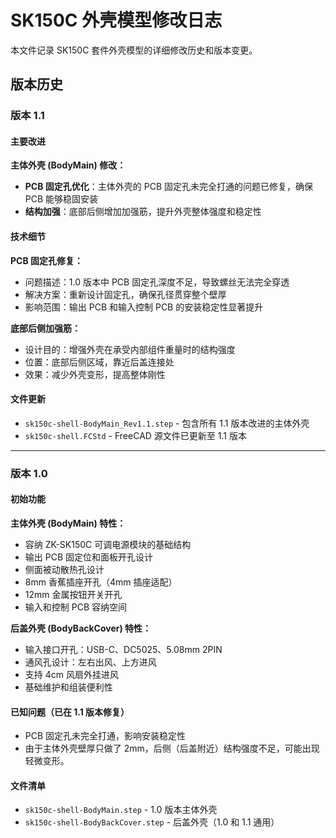 # SK150C 外壳模型修改日志

本文件记录 SK150C 套件外壳模型的详细修改历史和版本变更。

## 版本历史

### 版本 1.1

#### 主要改进

**主体外壳 (BodyMain) 修改：**

- **PCB 固定孔优化**：主体外壳的 PCB 固定孔未完全打通的问题已修复，确保 PCB 能够稳固安装
- **结构加强**：底部后侧增加加强筋，提升外壳整体强度和稳定性

#### 技术细节

**PCB 固定孔修复：**

- 问题描述：1.0 版本中 PCB 固定孔深度不足，导致螺丝无法完全穿透
- 解决方案：重新设计固定孔，确保孔径贯穿整个壁厚
- 影响范围：输出 PCB 和输入控制 PCB 的安装稳定性显著提升

**底部后侧加强筋：**

- 设计目的：增强外壳在承受内部组件重量时的结构强度
- 位置：底部后侧区域，靠近后盖连接处
- 效果：减少外壳变形，提高整体刚性

#### 文件更新

- `sk150c-shell-BodyMain_Rev1.1.step` - 包含所有 1.1 版本改进的主体外壳
- `sk150c-shell.FCStd` - FreeCAD 源文件已更新至 1.1 版本

---

### 版本 1.0

#### 初始功能

**主体外壳 (BodyMain) 特性：**

- 容纳 ZK-SK150C 可调电源模块的基础结构
- 输出 PCB 固定位和面板开孔设计
- 侧面被动散热孔设计
- 8mm 香蕉插座开孔（4mm 插座适配）
- 12mm 金属按钮开关开孔
- 输入和控制 PCB 容纳空间

**后盖外壳 (BodyBackCover) 特性：**

- 输入接口开孔：USB-C、DC5025、5.08mm 2PIN
- 通风孔设计：左右出风、上方进风
- 支持 4cm 风扇外挂进风
- 基础维护和组装便利性

#### 已知问题（已在 1.1 版本修复）

- PCB 固定孔未完全打通，影响安装稳定性
- 由于主体外壳壁厚只做了 2mm，后侧（后盖附近）结构强度不足，可能出现轻微变形。

#### 文件清单

- `sk150c-shell-BodyMain.step` - 1.0 版本主体外壳
- `sk150c-shell-BodyBackCover.step` - 后盖外壳（1.0 和 1.1 通用）
